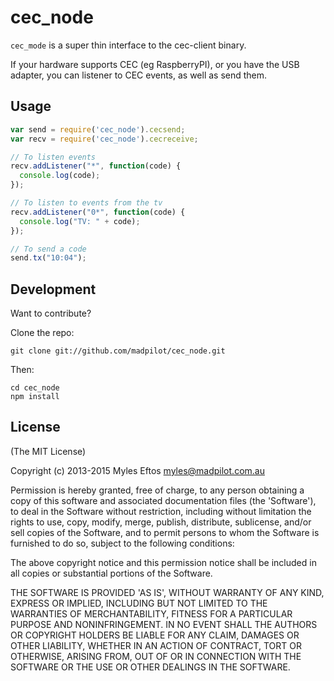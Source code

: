 # cec_node

```cec_mode``` is a super thin interface to the cec-client binary. 

If your hardware supports CEC (eg RaspberryPI), or you have
the USB adapter, you can listener to CEC events, as well as send them.

## Usage

```javascript
var send = require('cec_node').cecsend;
var recv = require('cec_node').cecreceive;

// To listen events
recv.addListener("*", function(code) {
  console.log(code);
});

// To listen to events from the tv
recv.addListener("0*", function(code) {
  console.log("TV: " + code);
});

// To send a code
send.tx("10:04");
```

## Development

Want to contribute?

Clone the repo:

```git clone git://github.com/madpilot/cec_node.git```

Then:

```
cd cec_node
npm install
```

## License

(The MIT License)

Copyright (c) 2013-2015 Myles Eftos <myles@madpilot.com.au>

Permission is hereby granted, free of charge, to any person obtaining a copy of this software and associated documentation files (the 'Software'), to deal in the Software without restriction, including without limitation the rights to use, copy, modify, merge, publish, distribute, sublicense, and/or sell copies of the Software, and to permit persons to whom the Software is furnished to do so, subject to the following conditions:

The above copyright notice and this permission notice shall be included in all copies or substantial portions of the Software.

THE SOFTWARE IS PROVIDED 'AS IS', WITHOUT WARRANTY OF ANY KIND, EXPRESS OR IMPLIED, INCLUDING BUT NOT LIMITED TO THE WARRANTIES OF MERCHANTABILITY, FITNESS FOR A PARTICULAR PURPOSE AND NONINFRINGEMENT. IN NO EVENT SHALL THE AUTHORS OR COPYRIGHT HOLDERS BE LIABLE FOR ANY CLAIM, DAMAGES OR OTHER LIABILITY, WHETHER IN AN ACTION OF CONTRACT, TORT OR OTHERWISE, ARISING FROM, OUT OF OR IN CONNECTION WITH THE SOFTWARE OR THE USE OR OTHER DEALINGS IN THE SOFTWARE.
